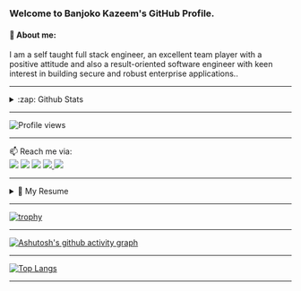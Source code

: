 ### Welcome to Banjoko Kazeem's GitHub Profile.
#### 💬 About me:
I am a self taught full stack engineer, an excellent team player with a positive attitude and also a
result-oriented software engineer with keen interest in building secure and robust enterprise
applications..
<hr>

<details>
<summary>:zap: Github Stats</summary>
<img align="left" alt="kazmanbanj Github stats" src="https://github-readme-stats.kazmanbanj.vercel.app/api?username=kazmanbanj&show_icons=true&hide_border=true&theme=synthwave" />
</details>
<hr>

![Profile views](https://gpvc.arturio.dev/kazmanbanj)
<hr>

📫 Reach me via:<br>
<a href="https://twitter.com/kazmanbanjoko"><img src="https://img.shields.io/badge/twitter-%231DA1F2.svg?&flat-square&logo=twitter&logoColor=white" /></a>
<a href="https://m.facebook.com/KazmanBanjoko"><img src="https://img.shields.io/badge/facebook-%231877F2.svg?&flat-square&logo=facebook&logoColor=white" /></a>
<a href="http://www.linkedin.com/in/kazeem-banjoko-3a0849189"><img src="https://img.shields.io/badge/linkedin-%230077B5.svg?&flat-square&logo=linkedin&logoColor=white" /></a>
<a href="https://stackoverflow.com/users/12760602/banjoko-kazeem"><img src="https://img.shields.io/badge/stack%20overflow-FE7A16?logo=stack-overflow&logoColor=white&flat-square" />
 <a href="https://github.com/kazmanbanj"><img src="https://img.shields.io/badge/github-%23100000.svg?&flat-square&logo=github&logoColor=white" /></a>
<hr>
 
<details>
<summary>📃 My Resume</summary>
<h2>Education</h2>
<ul>
  <li>
    📖 <b>Certificate in Web/Software Development</b><br>
    📆 2020<br>
    📍    <b>FofX</b> - <span style="font-size: 10px">Lagos, Nigeria.</span>
   </li>
</ul>
    
<h2>Experience</h2>
<ul>
  <li>
    👨‍💻 <b>Trainee Web Developer</b> 
          <img src="https://img.shields.io/badge/slack-%234A154B.svg?&flat-square&logo=slack&logoColor=white" />  
          <img src="https://img.shields.io/badge/html5%20-%23E34F26.svg?&flat-square&logo=html5&logoColor=white" />  
          <img src="https://img.shields.io/badge/css3%20-%231572B6.svg?&flat-square&logo=css3&logoColor=white" />  
          <img src="https://img.shields.io/badge/javascript-%23F7DF1E.svg?&flat-square&logo=javascript&logoColor=black" />  
          <img src="https://img.shields.io/badge/php-%23777BB4.svg?&flat-square&logo=php&logoColor=white" />  
          <img src="https://img.shields.io/badge/vuejs%20-%2335495e.svg?&flat-square&logo=vue.js&logoColor=%234FC08D" />  
          <img src="https://img.shields.io/badge/postgres-%23316192.svg?&flat-square&logo=postgresql&logoColor=white" /> 
          <img src="https://img.shields.io/badge/laravel%20-%23FF2D20.svg?&flat-square&logo=laravel&logoColor=white" />  
          <img src="https://img.shields.io/badge/mysql-%2300f.svg?&flat-square&logo=mysql&logoColor=white" />
    <br>
    📆 Jan ~ May 2020<br>
    📍  <b>FofX</b> - Lagos, Nigeria.
  </li>
  <br>
  <li>
    👨‍💻 <b>Freelance Web Developer</b>            
           <img src="https://img.shields.io/badge/sass%20-%23CC6699.svg?&flat-square&logo=sass&logoColor=white" />  
           <img src="https://img.shields.io/badge/Microsoft%20Office-D83B01?logo=microsoft-office&logoColor=white&flat-square" />
           <img src="https://img.shields.io/badge/heroku%20-430098.svg?&flat-square&logo=heroku&logoColor=white" />
           <img src="https://img.shields.io/badge/netlify%20-00C7B7.svg?&flat-square&logo=netlify&logoColor=white" />
           <img src="https://img.shields.io/badge/bootstrap%20-%23563D7C.svg?&flat-square&logo=bootstrap&logoColor=white" />  
           <img src="https://img.shields.io/badge/python%20-%2314354C.svg?&flat-square&logo=python&logoColor=white" />
           <img src="https://img.shields.io/badge/jquery%20-%230769AD.svg?&flat-square&logo=jquery&logoColor=white" />  
    <br>
    📆 Feb 2019 ~ Till date<br>
    📍  <b>I-Create Technology</b> - Lagos, Nigeria.
  </li>
  <br>
  <li>
    👨‍💻 <b>Backend Developer</b>
           <img src="https://img.shields.io/badge/slack-%234A154B.svg?&flat-square&logo=slack&logoColor=white" />  
           <img src="https://img.shields.io/badge/html5%20-%23E34F26.svg?&flat-square&logo=html5&logoColor=white" />  
           <img src="https://img.shields.io/badge/css3%20-%231572B6.svg?&flat-square&logo=css3&logoColor=white" />  
           <img src="https://img.shields.io/badge/javascript-%23F7DF1E.svg?&flat-square&logo=javascript&logoColor=black" />  
           <img src="https://img.shields.io/badge/php-%23777BB4.svg?&flat-square&logo=php&logoColor=white" /> 
           <img src="https://img.shields.io/badge/Microsoft%20Office-D83B01?logo=microsoft-office&logoColor=white&flat-square" />
           <img src="https://img.shields.io/badge/bootstrap%20-%23563D7C.svg?&flat-square&logo=bootstrap&logoColor=white" />  
           <img src="https://img.shields.io/badge/jquery%20-%230769AD.svg?&flat-square&logo=jquery&logoColor=white" />
           <img src="https://img.shields.io/badge/laravel%20-%23FF2D20.svg?&flat-square&logo=laravel&logoColor=white" />  
           <img src="https://img.shields.io/badge/mysql-%2300f.svg?&flat-square&logo=mysql&logoColor=white" />
    <br>
    📆 Feb 2021 ~ Till date<br>
    📍  <b>SeamlessHR</b> - Lagos, Nigeria.
  </li>
<ul>
</details>
<hr>

[![trophy](https://github-profile-trophy.vercel.app/?username=kazmanbanj&theme=radical&margin-w=15&no-frame=true)](https://github.com/kazmanbanj/github-profile-trophy)
<hr>

[![Ashutosh's github activity graph](https://activity-graph.herokuapp.com/graph?username=kazmanbanj)](https://github.com/kazmanbanj/github-readme-activity-graph)
<hr>

[![Top Langs](https://github-readme-stats.vercel.app/api/top-langs/?username=kazmanbanj&layout=compact&langs_count=10&hide=python,powershell,shell)](https://github.com/anuraghazra/github-readme-stats)
<hr>

<!--
**kazmanbanj/kazmanbanj** is a ✨ _special_ ✨ repository because its `README.md` (this file) appears on your GitHub profile.

Here are some ideas to get you started:

- 🔭 I’m currently working on ...
- 🌱 I’m currently learning ...
- 👯 I’m looking to collaborate on ...
- 🤔 I’m looking for help with ...
- 💬 Ask me about ...
- 📫 How to reach me: ...
- 😄 Pronouns: ...
- ⚡ Fun fact: ...
-->
